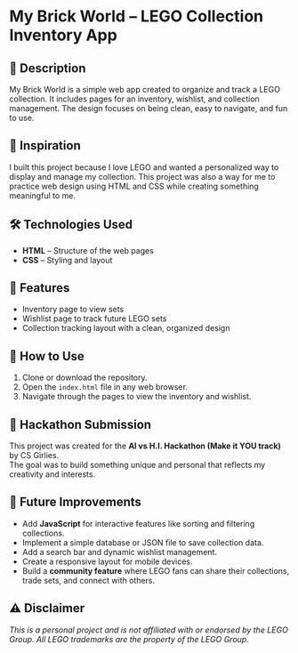 # My Brick World – LEGO Collection Inventory App  

## 📌 Description  
My Brick World is a simple web app created to organize and track a LEGO collection. It includes pages for an inventory, wishlist, and collection management. The design focuses on being clean, easy to navigate, and fun to use.  

## 🎨 Inspiration  
I built this project because I love LEGO and wanted a personalized way to display and manage my collection. This project was also a way for me to practice web design using HTML and CSS while creating something meaningful to me.  

## 🛠️ Technologies Used  
- **HTML** – Structure of the web pages  
- **CSS** – Styling and layout  

## 🚀 Features  
- Inventory page to view sets  
- Wishlist page to track future LEGO sets  
- Collection tracking layout with a clean, organized design  

## 📂 How to Use  
1. Clone or download the repository.  
2. Open the `index.html` file in any web browser.  
3. Navigate through the pages to view the inventory and wishlist.  

## 🎯 Hackathon Submission  
This project was created for the **AI vs H.I. Hackathon (Make it YOU track)** by CS Girlies.  
The goal was to build something unique and personal that reflects my creativity and interests.  

## 🔮 Future Improvements  
- Add **JavaScript** for interactive features like sorting and filtering collections.  
- Implement a simple database or JSON file to save collection data.  
- Add a search bar and dynamic wishlist management.  
- Create a responsive layout for mobile devices.
- Build a **community feature** where LEGO fans can share their collections, trade sets, and connect with others. 

## ⚠️ Disclaimer  
*This is a personal project and is not affiliated with or endorsed by the LEGO Group. All LEGO trademarks are the property of the LEGO Group.*
